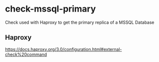 # check-mssql-primary

Check used with Haproxy to get the primary replica of a MSSQL Database




## Haproxy

https://docs.haproxy.org/3.0/configuration.html#external-check%20command
